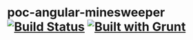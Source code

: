# poc-angular-minesweeper [![Build Status](https://travis-ci.org/jfroom/poc-angular-minesweeper.png)](https://travis-ci.org/jfroom/poc-angular-minesweeper) [![Built with Grunt](https://cdn.gruntjs.com/builtwith.png)](http://gruntjs.com/)
